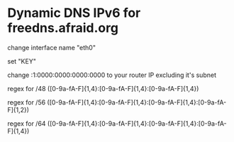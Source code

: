 # Dynamic DNS IPv6 for freedns.afraid.org
change interface name "eth0"

set "KEY"

change :1:0000:0000:0000:0000 to your router IP excluding it's subnet 

regex for /48 ([0-9a-fA-F]{1,4}:[0-9a-fA-F]{1,4}:[0-9a-fA-F]{1,4})

regex for /56 ([0-9a-fA-F]{1,4}:[0-9a-fA-F]{1,4}:[0-9a-fA-F]{1,4}:[0-9a-fA-F]{1,2})

regex for /64 ([0-9a-fA-F]{1,4}:[0-9a-fA-F]{1,4}:[0-9a-fA-F]{1,4}:[0-9a-fA-F]{1,4})
